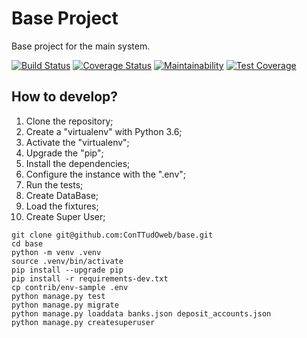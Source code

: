 # Base Project

Base project for the main system.

[![Build Status](https://travis-ci.org/ConTTudOweb/base.svg?branch=master)](https://travis-ci.org/ConTTudOweb/base)
[![Coverage Status](https://coveralls.io/repos/github/ConTTudOweb/base/badge.svg?branch=master)](https://coveralls.io/github/ConTTudOweb/base?branch=master)
[![Maintainability](https://api.codeclimate.com/v1/badges/3c44b09f7d30c31f5c39/maintainability)](https://codeclimate.com/github/ConTTudOweb/base/maintainability)
[![Test Coverage](https://api.codeclimate.com/v1/badges/3c44b09f7d30c31f5c39/test_coverage)](https://codeclimate.com/github/ConTTudOweb/base/test_coverage)

## How to develop?

01. Clone the repository;
02. Create a "virtualenv" with Python 3.6;
03. Activate the "virtualenv";
04. Upgrade the "pip";
05. Install the dependencies;
06. Configure the instance with the ".env";
07. Run the tests;
08. Create DataBase;
09. Load the fixtures;
10. Create Super User;

```console
git clone git@github.com:ConTTudOweb/base.git
cd base
python -m venv .venv
source .venv/bin/activate
pip install --upgrade pip
pip install -r requirements-dev.txt
cp contrib/env-sample .env
python manage.py test
python manage.py migrate
python manage.py loaddata banks.json deposit_accounts.json
python manage.py createsuperuser
```

